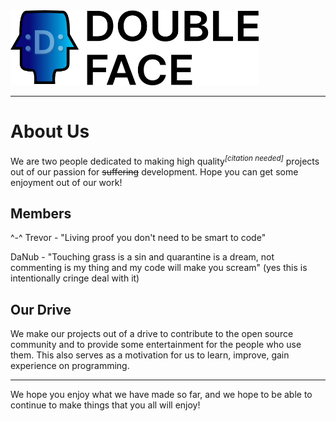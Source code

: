 <img src="https://github.com/DoubleFaceProgramming/.github/blob/main/profile/title_art.png?raw=true" height=120>

---

# About Us

We are two people dedicated to making high quality<sup>_[citation needed]_</sup> projects out of our passion for ~~suffering~~ development. Hope you can get some enjoyment out of our work!

## Members

^-^ Trevor - "Living proof you don't need to be smart to code"

DaNub - "Touching grass is a sin and quarantine is a dream, not commenting is my thing and my code will make you scream" (yes this is intentionally cringe deal with it)

## Our Drive

We make our projects out of a drive to contribute to the open source community and to provide some entertainment for the people who use them. This also serves as a motivation for us to learn, improve, gain experience on programming. 

---

We hope you enjoy what we have made so far, and we hope to be able to continue to make things that you all will enjoy!
